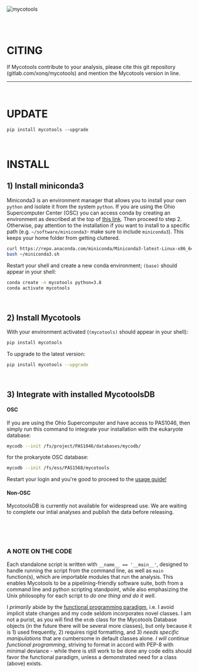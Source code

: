 ![mycotools](https://gitlab.com/xonq/mycotools/-/raw/master/misc/pictogo.png)

<br /><br />

# CITING

If Mycotools contribute to your analysis, please cite this git repository (gitlab.com/xonq/mycotools) and mention the Mycotools version in line.

---

<br />

# UPDATE
```
pip install mycotools --upgrade
```

<br />

# INSTALL
## 1) Install miniconda3
Miniconda3 is an environment manager that allows you to install your own `python` and isolate it from the system `python`. If you are using the Ohio Supercomputer Center (OSC) you can access conda by creating an environment as described at the top of [this link](https://www.osc.edu/resources/getting_started/howto/howto_add_python_packages_using_the_conda_package_manager). Then proceed to step 2.
Otherwise, pay attention to the installation if you want to install to a specific path (e.g. `~/software/miniconda3`- make sure to include `miniconda3`). This keeps your home folder from getting cluttered. 

```bash
curl https://repo.anaconda.com/miniconda/Miniconda3-latest-Linux-x86_64.sh > ~/miniconda3.sh
bash ~/miniconda3.sh
```

Restart your shell and create a new conda environment; `(base)` should appear
in your shell:
```bash
conda create -n mycotools python=3.8
conda activate mycotools
```

<br />

## 2) Install Mycotools
With your environment activated (`(mycotools)` should appear in your shell):
```bash
pip install mycotools
```

To upgrade to the latest version:
```bash
pip install mycotools --upgrade
```

<br />

## 3) Integrate with installed MycotoolsDB 
#### OSC
If you are using the Ohio Supercomputer and have access to PAS1046, then simply run this command to integrate your installation with the eukaryote database:
```bash
mycodb --init /fs/project/PAS1046/databases/mycodb/
```

for the prokaryote OSC database:
```bash
mycodb --init /fs/ess/PAS1568/mycotools
```

Restart your login and you're good to proceed to the [usage guide!](https://gitlab.com/xonq/mycotools/-/blob/master/mycotools/USAGE.md)

#### Non-OSC
MycotoolsDB is currently not available for widespread use. We are waiting to complete our intial analyses and publish the data before releasing.

<br /><br /><br />

### A NOTE ON THE CODE
Each standalone script is written with `__name__ == '__main__'`, designed to
handle running the script from the command line, as well as `main` function(s),
which are importable modules that run the analysis. This enables Mycotools
to be a pipelining-friendly software suite, both from a command line and
python scripting standpoint,  while also emphasizing the Unix
philosophy for each script to *do one thing and do it well*. 

I *primarily* abide by the [functional
programming paradigm](https://docs.python.org/3/howto/functional.html), i.e. I avoid implicit state changes and my code seldom incorporates novel classes.
I am not a purist, as you will find the `mtdb` class for the 
Mycotools Database objects (in the future there will be several more classes),
but only because it is 1) used frequently, 2) requires rigid formatting, and 3) *needs
specific manipulations* that are cumbersome in default classes alone. 
*I will continue functional programming*, striving to format 
in accord with PEP-8 with minimal deviance - while there is still work to be done any code edits should 
favor the functional paradigm, unless a demonstrated need for a class (above) exists.
